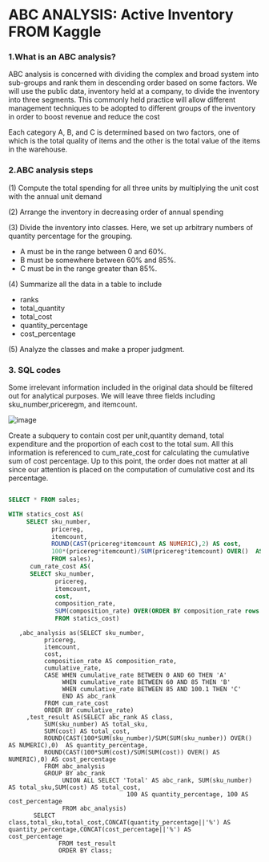 ABC ANALYSIS: Active Inventory FROM Kaggle 
===========================================

### 1.What is an ABC analysis?

ABC analysis is concerned with dividing the complex and broad system into sub-groups and rank them in descending order based on some factors.  We will use the public data, inventory held at a company, to divide the inventory into three segments. This commonly held practice will allow different management techniques to be adopted to different 
groups of the inventory in order to boost revenue and reduce the cost 

Each category A, B, and C is determined based on two factors, one of which is the total quality of items and the other is the total value of the items in the warehouse. 

### 2.ABC analysis steps

(1) Compute the total spending for all three units by multiplying 
     the unit cost with the annual unit demand

(2) Arrange the inventory in decreasing order of annual spending

(3) Divide the inventory into classes. Here, we set up  arbitrary numbers 
   of quantity percentage for the grouping. 

  -  A must be in the range between 0 and 60%.
  -  B must be somewhere between 60% and 85%.
   - C must be in the range greater than 85%.

(4) Summarize all the data in a table to include    
   - ranks
   - total_quantity
   - total_cost
   - quantity_percentage
   - cost_percentage 

(5) Analyze the classes and make a proper judgment.

### 3. SQL codes 



Some irrelevant information included in the original data should be filtered out for analytical purposes. We will leave three fields including  sku_number,priceregm, and itemcount.

![image](https://user-images.githubusercontent.com/53164959/63311281-8a74b500-c338-11e9-9720-9ddb7048ee23.png)


Create a subquery to contain cost per unit,quantity demand, total expenditure and the proportion of each cost to the total sum.  All this information is referenced to cum_rate_cost for calculating the cumulative sum of cost percentage. Up to this point, the order does not matter at all since our attention is placed on the computation of cumulative cost and its percentage. 

```sql

SELECT * FROM sales;

WITH statics_cost AS(
     SELECT sku_number,
            pricereg,
            itemcount,
            ROUND(CAST(pricereg*itemcount AS NUMERIC),2) AS cost,
            100*(pricereg*itemcount)/SUM(pricereg*itemcount) OVER()  AS composition_rate -- cumu
            FROM sales),
      cum_rate_cost AS(
      SELECT sku_number,
             pricereg,
             itemcount,
             cost,
             composition_rate,
             SUM(composition_rate) OVER(ORDER BY composition_rate rows BETWEEN UNBOUNDED PRECEDING AND CURRENT ROW) AS cumulative_rate
             FROM statics_cost)
```
             
             
             
             
             
       ,abc_analysis as(SELECT sku_number,
              pricereg,
              itemcount,
              cost,
              composition_rate AS composition_rate,
              cumulative_rate,
              CASE WHEN cumulative_rate BETWEEN 0 AND 60 THEN 'A'
                   WHEN cumulative_rate BETWEEN 60 AND 85 THEN 'B'
                   WHEN cumulative_rate BETWEEN 85 AND 100.1 THEN 'C'
                   END AS abc_rank
              FROM cum_rate_cost 
              ORDER BY cumulative_rate)
         ,test_result AS(SELECT abc_rank AS class,
              SUM(sku_number) AS total_sku,
              SUM(cost) AS total_cost,
              ROUND(CAST(100*SUM(sku_number)/SUM(SUM(sku_number)) OVER() AS NUMERIC),0)  AS quantity_percentage,
              ROUND(CAST(100*SUM(cost)/SUM(SUM(cost)) OVER() AS NUMERIC),0) AS cost_percentage
              FROM abc_analysis 
              GROUP BY abc_rank
                   UNION ALL SELECT 'Total' AS abc_rank, SUM(sku_number) AS total_sku,SUM(cost) AS total_cost,
                                     100 AS quantity_percentage, 100 AS cost_percentage
                   FROM abc_analysis)
           SELECT class,total_sku,total_cost,CONCAT(quantity_percentage||'%') AS quantity_percentage,CONCAT(cost_percentage||'%') AS                       cost_percentage
                  FROM test_result
                  ORDER BY class;
                  
```
